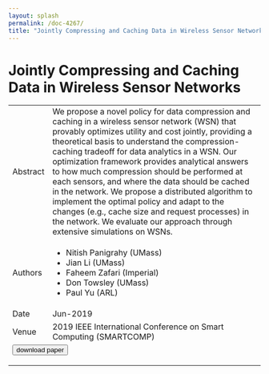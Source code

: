 ```yaml
---
layout: splash
permalink: /doc-4267/
title: "Jointly Compressing and Caching Data in Wireless Sensor Networks"
---
```


# Jointly Compressing and Caching Data in Wireless Sensor Networks

<table>
    <tbody>
    <tr>
        <td>Abstract</td>
        <td>We propose a novel policy for data compression and caching in a wireless sensor network (WSN) that provably optimizes utility and cost jointly, providing a theoretical basis to understand the compression-caching tradeoff for data analytics in a WSN. Our optimization framework provides analytical answers to how much compression should be performed at each sensors, and where the data should be cached in the network. We propose a distributed algorithm to implement the optimal policy and adapt to the changes (e.g., cache size and request processes) in the network. We evaluate our approach through extensive simulations on WSNs.</td>
    </tr>
    <tr>
        <td>Authors</td>
        <td>
            <ul>
                <li>Nitish Panigrahy (UMass)</li>
                <li>Jian Li (UMass)</li>
                <li>Faheem Zafari (Imperial)</li>
                <li>Don Towsley (UMass)</li>
                <li>Paul Yu (ARL)</li>
            </ul>
        </td>
    </tr>
    <tr>
        <td>Date</td>
        <td>Jun-2019</td>
    </tr>
    <tr>
        <td>Venue</td>
        <td>2019 IEEE International Conference on Smart Computing (SMARTCOMP)</td>
    </tr>
        <tr>
            <td colspan="2">
                <form method="get" action="https://dais-ita.org/sites/default/files/fdais19.pdf">
                    <button type="submit">download paper</button>
                </form>
            </td>
        </tr>
    </tbody>
</table>
